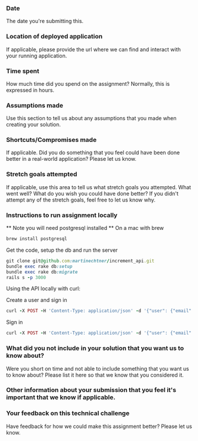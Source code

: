 ### Date
The date you're submitting this.

### Location of deployed application
If applicable, please provide the url where we can find and interact with your running application.

### Time spent
How much time did you spend on the assignment? Normally, this is expressed in hours.

### Assumptions made
Use this section to tell us about any assumptions that you made when creating your solution.

### Shortcuts/Compromises made
If applicable. Did you do something that you feel could have been done better in a real-world application? Please let us know.

### Stretch goals attempted
If applicable, use this area to tell us what stretch goals you attempted. What went well? What do you wish you could have done better? If you didn't attempt any of the stretch goals, feel free to let us know why.
 
### Instructions to run assignment locally

** Note you will need postgresql installed **
On a mac with brew
```ruby
brew install postgresql
```

Get the code, setup the db and run the server
```ruby
git clone git@github.com:martinechtner/increment_api.git 
bundle exec rake db:setup
bundle exec rake db:migrate
rails s -p 3000
```

Using the API locally with curl:

Create a user and sign in
```ruby
curl -X POST -H 'Content-Type: application/json' -d '{"user": {"email": "test@test.com","password": "test1234","password_confirmation": "test1234"}}' http://localhost:3000/signup
```

Sign in
```ruby
curl -X POST -H 'Content-Type: application/json' -d '{"user": {"email": "test@test.com","password": "test1234"}}' http://localhost:3000/signin
```

### What did you not include in your solution that you want us to know about?
Were you short on time and not able to include something that you want us to know about? Please list it here so that we know that you considered it.

### Other information about your submission that you feel it's important that we know if applicable.

### Your feedback on this technical challenge
Have feedback for how we could make this assignment better? Please let us know.
